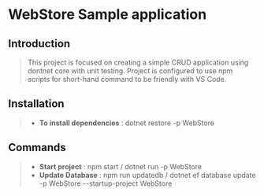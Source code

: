 # WebStore Sample application

## Introduction

> This project is focused on creating a simple CRUD application using dontnet core with unit testing.
Project is configured to use npm scripts for short-hand command to be friendly with VS Code.

## Installation 

> - **To install dependencies** : dotnet restore -p WebStore


## Commands

> - **Start project** : npm start / dotnet run -p WebStore
> - **Update Database** : npm run updatedb / dotnet ef database update -p WebStore --startup-project WebStore